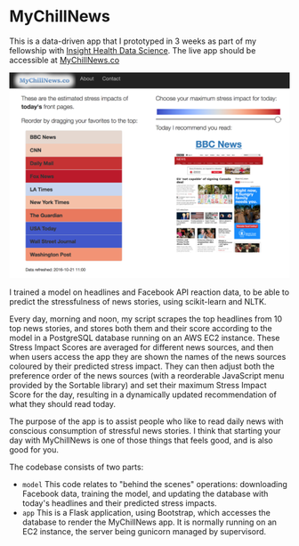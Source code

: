# MyChillNews

This is a data-driven app that I prototyped in 3 weeks as part of my fellowship with [Insight Health Data Science](http://insighthealthdata.com/). The live app should be accessible at [MyChillNews.co](http://mychillnews.co)

![MyChillNews app screenshot](app_screenshot.png)

I trained a model on headlines and Facebook API reaction data, to be able to predict the stressfulness of news stories, using scikit-learn and NLTK. 

Every day, morning and noon, my script scrapes the top headlines from 10 top news stories, and stores both them and their score according to the model in a PostgreSQL database running on an AWS EC2 instance. These Stress Impact Scores are averaged for different news sources, and then when users access the app they are shown the names of the news sources coloured by their predicted stress impact. They can then adjust both the preference order of the news sources (with a reorderable JavaScript menu provided by the Sortable library) and set their maximum Stress Impact Score for the day, resulting in a dynamically updated recommendation of what they should read today. 

The purpose of the app is to assist people who like to read daily news with conscious consumption of stressful news stories. I think that starting your day with MyChillNews is one of those things that feels good, and is also good for you.

The codebase consists of two parts:

* `model` This code relates to "behind the scenes" operations: downloading Facebook data, training the model, and updating the database with today's headlines and their predicted stress impacts.
* `app` This is a Flask application, using Bootstrap, which accesses the database to render the MyChillNews app. It is normally running on an EC2 instance, the server being gunicorn managed by supervisord.

